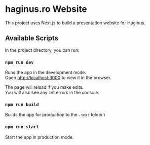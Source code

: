 # haginus.ro Website

This project uses Next.js to build a presentation website for Haginus.

## Available Scripts

In the project directory, you can run:

### `npm run dev`

Runs the app in the development mode.\
Open [http://localhost:3000](http://localhost:3000) to view it in the browser.

The page will reload if you make edits.\
You will also see any lint errors in the console.

### `npm run build`

Builds the app for production to the `.next` folder.\

### `npm run start`

Start the app in production mode.